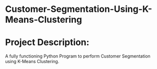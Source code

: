 # Customer-Segmentation-Using-K-Means-Clustering

# Project Description:
A fully functioning Python Program to perform Customer Segmentation using K-Means Clustering.
